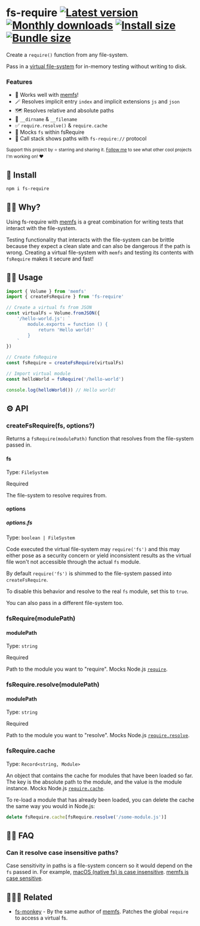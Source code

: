 # fs-require [![Latest version](https://badgen.net/npm/v/fs-require)](https://npm.im/fs-require) [![Monthly downloads](https://badgen.net/npm/dm/fs-require)](https://npm.im/fs-require) [![Install size](https://packagephobia.now.sh/badge?p=fs-require)](https://packagephobia.now.sh/result?p=fs-require) [![Bundle size](https://badgen.net/bundlephobia/minzip/fs-require)](https://bundlephobia.com/result?p=fs-require)

Create a `require()` function from any file-system.

Pass in a [virtual file-system](https://github.com/streamich/memfs) for in-memory testing without writing to disk.

### Features
- 💞 Works well with [memfs](https://github.com/streamich/memfs)!
- 🪄 Resolves implicit entry `index` and implicit extensions `js` and `json`
- 🗺 Resolves relative and absolute paths
- 📍 `__dirname` & `__filename`
- ✅ `require.resolve()` & `require.cache`
- 👻 Mocks `fs` within fsRequire
- 👣 Call stack shows paths with `fs-require://` protocol

<sub>Support this project by ⭐️ starring and sharing it. [Follow me](https://github.com/privatenumber) to see what other cool projects I'm working on! ❤️</sub>

## 🚀 Install

```bash
npm i fs-require
```

## 🙋‍♀️ Why?
Using fs-require with [memfs](https://github.com/streamich/memfs) is a great combination for writing tests that interact with the file-system.

Testing functionality that interacts with the file-system can be brittle because they expect a clean slate and can also be dangerous if the path is wrong. Creating a virtual file-system with `memfs` and testing its contents with `fsRequire` makes it secure and fast!


## 👨‍🏫 Usage

```js
import { Volume } from 'memfs'
import { createFsRequire } from 'fs-require'

// Create a virtual fs from JSON
const virtualFs = Volume.fromJSON({
    '/hello-world.js': `
        module.exports = function () {
            return 'Hello world!'
        }
    `
})

// Create fsRequire
const fsRequire = createFsRequire(virtualFs)

// Import virtual module
const helloWorld = fsRequire('/hello-world')

console.log(helloWorld()) // Hello world!
```

## ⚙️ API

### createFsRequire(fs, options?)
Returns a `fsRequire(modulePath)` function that resolves from the file-system passed in.

#### fs
Type: `FileSystem`

Required

The file-system to resolve requires from.

#### options
##### options.fs

Type: `boolean | FileSystem`

Code executed the virtual file-system may `require('fs')` and this may either pose as a security concern or yield inconsistent results as the virtual file won't not accessible through the actual `fs` module.

By default `require('fs')` is shimmed to the file-system passed into `createFsRequire`.

To disable this behavior and resolve to the real `fs` module, set this to `true`.

You can also pass in a different file-system too.


### fsRequire(modulePath)

#### modulePath
Type: `string`

Required

Path to the module you want to "require". Mocks Node.js [`require`](https://nodejs.org/api/modules.html#requireid).

### fsRequire.resolve(modulePath)

#### modulePath
Type: `string`

Required

Path to the module you want to "resolve". Mocks Node.js [`require.resolve`](https://nodejs.org/api/modules.html#requireresolverequest-options).

### fsRequire.cache

Type: `Record<string, Module>`

An object that contains the cache for modules that have been loaded so far. The key is the absolute path to the module, and the value is the module instance. Mocks Node.js [`require.cache`](https://nodejs.org/api/modules.html#requirecache).

To re-load a module that has already been loaded, you can delete the cache the same way you would in Node.js:

```js
delete fsRequire.cache[fsRequire.resolve('/some-module.js')]
```

## 💁‍♂️ FAQ
### Can it resolve case insensitive paths?
Case sensitivity in paths is a file-system concern so it would depend on the `fs` passed in. For example, [macOS (native fs) is case insensitive](https://discussions.apple.com/thread/251191099#:~:text=No.,have%20two%20files%20named%20File.). [memfs is case sensitive](https://github.com/streamich/memfs/issues/533).


## 👨‍👩‍👧 Related
- [fs-monkey](https://github.com/streamich/fs-monkey) - By the same author of [memfs](https://github.com/streamich/memfs). Patches the global `require` to access a virtual fs.
